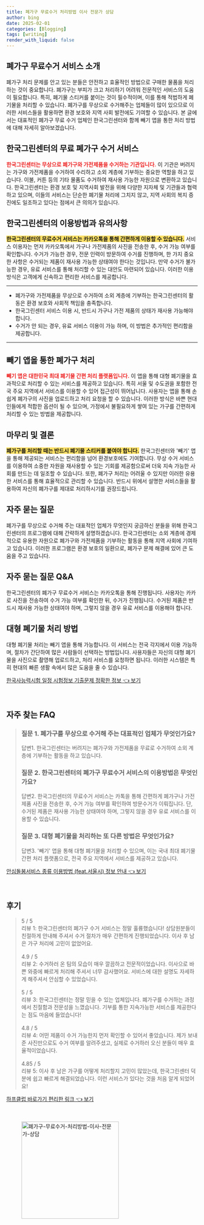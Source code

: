 ```yaml
---
title: 폐가구 무료수거 처리방법 이사 전문가 상담
author: bing
date: 2025-02-01
categories: [Blogging]
tags: [writing]
render_with_liquid: false
---
```



<h2 id='폐가구 무료수거 서비스 소개'>폐가구 무료수거 서비스 소개</h2>

<p>폐가구 처리 문제를 안고 있는 분들은 안전하고 효율적인 방법으로 구매한 물품을 처리하는 것이 중요합니다. 폐가구는 부피가 크고 처리하기 어려워 전문적인 서비스의 도움이 필요합니다. 특히, 폐기물 스티커를 붙이는 것이 필수적이며, 이를 통해 적법하게 폐기물을 처리할 수 있습니다. 폐가구를 무상으로 수거해주는 업체들이 많이 있으므로 이러한 서비스들을 활용하면 환경 보호와 지역 사회 발전에도 기여할 수 있습니다. 본 글에서는 대표적인 폐가구 무료 수거 업체인 한국그린센터와 함께 빼기 앱을 통한 처리 방법에 대해 자세히 알아보겠습니다.</p>

<h2 id='한국그린센터의 무료 폐가구 수거 서비스'>한국그린센터의 무료 폐가구 수거 서비스</h2>

<p><b><span style="color: #ee2323;">한국그린센터는 무상으로 폐가구와 가전제품을 수거하는 기관입니다.</span></b> 이 기관은 버려지는 가구와 가전제품을 수거하여 수리하고 소외 계층에 기부하는 중요한 역할을 하고 있습니다. 이불, 커튼 등의 기타 물품도 수거하여 재사용 가능한 자원으로 변환하고 있습니다. 한국그린센터는 환경 보호 및 지역사회 발전을 위해 다양한 지자체 및 기관들과 협력하고 있으며, 이들의 서비스는 단순한 폐기물 처리에 그치지 않고, 지역 사회의 복지 증진에도 일조하고 있다는 점에서 큰 의의가 있습니다.</p>

<h2 id='한국그린센터의 이용방법과 유의사항'>한국그린센터의 이용방법과 유의사항</h2>

<p><b><span style="background-color: #ffe066;">한국그린센터의 무료수거 서비스는 카카오톡을 통해 간편하게 이용할 수 있습니다.</span></b> 서비스 이용자는 먼저 카카오톡에서 가구나 가전제품의 사진을 전송한 후, 수거 가능 여부를 확인합니다. 수거가 가능한 경우, 전문 인력이 방문하여 수거를 진행하며, 한 가지 중요한 사항은 수거되는 제품이 재사용 가능한 상태여야 한다는 것입니다. 만약 수거가 불가능한 경우, 유료 서비스를 통해 처리할 수 있는 대안도 마련되어 있습니다. 이러한 이용 방식은 고객에게 신속하고 편리한 서비스를 제공합니다.</p>

<hr />

<ul>
    <li>폐가구와 가전제품을 무상으로 수거하여 소외 계층에 기부하는 한국그린센터의 활동은 환경 보호와 사회적 책임을 충족합니다.</li>
    <li>한국그린센터 서비스 이용 시, 반드시 가구나 가전 제품의 상태가 재사용 가능해야 합니다.</li>
    <li>수거가 안 되는 경우, 유료 서비스 이용이 가능 하며, 이 방법은 추가적인 편리함을 제공합니다.</li>
</ul>

<hr />

<h2 id='빼기 앱을 통한 폐가구 처리'>빼기 앱을 통한 폐가구 처리</h2>

<p><b><span style="color: #ee2323;">빼기 앱은 대한민국 최대 폐기물 간편 처리 플랫폼입니다.</span></b> 이 앱을 통해 대형 폐기물을 효과적으로 처리할 수 있는 서비스를 제공하고 있습니다. 특히 서울 및 수도권을 포함한 전국 주요 지역에서 서비스를 이용할 수 있어 접근성이 뛰어납니다. 사용자는 앱을 통해 손쉽게 폐가구의 사진을 업로드하고 처리 요청을 할 수 있습니다. 이러한 방식은 바쁜 현대인들에게 적합한 옵션이 될 수 있으며, 가정에서 불필요하게 쌓여 있는 가구를 간편하게 처리할 수 있는 방법을 제공합니다.</p>

<h2 id='마무리 및 결론'>마무리 및 결론</h2>

<p><b><span style="background-color: #ffe066;">폐가구를 처리할 때는 반드시 폐기물 스티커를 붙여야 합니다.</span></b> 한국그린센터와 '빼기' 앱을 통해 제공되는 서비스는 편리함을 넘어 환경보호에도 기여합니다. 무상 수거 서비스를 이용하여 소중한 자원을 재사용할 수 있는 기회를 제공함으로써 더욱 지속 가능한 사회를 만드는 데 일조할 수 있습니다. 또한, 폐가구 처리는 어려울 수 있지만 이러한 유용한 서비스를 통해 효율적으로 관리할 수 있습니다. 반드시 위에서 설명한 서비스들을 활용하여 자신의 폐가구를 제대로 처리하시기를 권장드립니다.</p>

<h2 id='자주 묻는 질문'>자주 묻는 질문</h2>

<p>폐가구를 무상으로 수거해 주는 대표적인 업체가 무엇인지 궁금하신 분들을 위해 한국그린센터의 프로그램에 대해 간략하게 설명하겠습니다. 한국그린센터는 소외 계층에 경제적으로 유용한 자원으로 폐가구와 가전제품을 기부하는 활동을 통해 지역 사회에 기여하고 있습니다. 이러한 프로그램은 환경 보호의 일환으로, 폐가구 문제 해결에 있어 큰 도움을 주고 있습니다.</p>

<h2 id='자주 묻는 질문 Q&A'>자주 묻는 질문 Q&A</h2>

<p>한국그린센터의 폐가구 무료수거 서비스는 카카오톡을 통해 진행됩니다. 사용자는 카카로 사진을 전송하여 수거 가능 여부를 확인한 뒤, 수거가 진행됩니다. 수거된 제품은 반드시 재사용 가능한 상태여야 하며, 그렇지 않을 경우 유료 서비스를 이용해야 합니다.</p>

<h2 id='대형 폐기물 처리 방법'>대형 폐기물 처리 방법</h2>

<p>대형 폐기물 처리는 빼기 앱을 통해 가능합니다. 이 서비스는 전국 각지에서 이용 가능하며, 절차가 간단하여 많은 사람들이 선택하는 방법입니다. 사용자들은 자신의 대형 폐기물을 사진으로 촬영해 업로드하고, 처리 서비스를 요청하면 됩니다. 이러한 시스템은 특히 현대의 빠른 생활 속에서 많은 도움을 줄 수 있습니다.</p>


<p><a class="click-button" title="한국사능력시험 일정 시험정보 기출문제 정확한 정보" href="https://greenforu.github.io/posts/%ED%95%9C%EA%B5%AD%EC%82%AC%EB%8A%A5%EB%A0%A5%EC%8B%9C%ED%97%98-%EC%9D%BC%EC%A0%95-%EC%8B%9C%ED%97%98%EC%A0%95%EB%B3%B4-%EA%B8%B0%EC%B6%9C%EB%AC%B8%EC%A0%9C-%EC%A0%95%ED%99%95%ED%95%9C-%EC%A0%95%EB%B3%B4/" rel="dofollow">한국사능력시험 일정 시험정보 기출문제 정확한 정보 👈 보기</a></p><br>
<h2 id='자주_찾는_FAQ'>자주 찾는 FAQ</h2>
<div itemscope="" itemtype="https://schema.org/FAQPage"> 
<blockquote> 
<div itemscope="" itemprop="mainEntity" itemtype="https://schema.org/Question"> 
<h3 itemprop="name">질문 1. 폐가구를 무상으로 수거해 주는 대표적인 업체가 무엇인가요?</h3> 
<div itemscope="" itemprop="acceptedAnswer" itemtype="https://schema.org/Answer"> 
<span itemprop="text"> 
<p>답변1. 한국그린센터는 버려지는 폐가구와 가전제품을 무료로 수거하여 소외 계층에 기부하는 활동을 하고 있습니다.</p> 
</span> 
</div> 
</div> 

<div itemscope="" itemprop="mainEntity" itemtype="https://schema.org/Question"> 
<h3 itemprop="name">질문 2. 한국그린센터의 폐가구 무료수거 서비스의 이용방법은 무엇인가요?</h3> 
<div itemscope="" itemprop="acceptedAnswer" itemtype="https://schema.org/Answer"> 
<span itemprop="text"> 
<p>답변2. 한국그린센터의 무료수거 서비스는 카톡을 통해 간편하게 폐가구나 가전 제품 사진을 전송한 후, 수거 가능 여부를 확인하여 방문수거가 이뤄집니다. 단, 수거된 제품은 재사용 가능한 상태여야 하며, 그렇지 않을 경우 유료 서비스를 이용할 수 있습니다.</p> 
</span> 
</div> 
</div> 

<div itemscope="" itemprop="mainEntity" itemtype="https://schema.org/Question"> 
<h3 itemprop="name">질문 3. 대형 폐기물을 처리하는 또 다른 방법은 무엇인가요?</h3> 
<div itemscope="" itemprop="acceptedAnswer" itemtype="https://schema.org/Answer"> 
<span itemprop="text"> 
<p>답변3. '빼기' 앱을 통해 대형 폐기물을 처리할 수 있으며, 이는 국내 최대 폐기물 간편 처리 플랫폼으로, 전국 주요 지역에서 서비스를 제공하고 있습니다.</p> 
</span> 
</div> 
</div> 
</blockquote> 
</div>
<p><a class="click-button" title="안심돌봄서비스 종류 이용방법 (feat.서울시) 정보 안내" href="https://greenforu.github.io/posts/%EC%95%88%EC%8B%AC%EB%8F%8C%EB%B4%84%EC%84%9C%EB%B9%84%EC%8A%A4-%EC%A2%85%EB%A5%98-%EC%9D%B4%EC%9A%A9%EB%B0%A9%EB%B2%95-(feat.%EC%84%9C%EC%9A%B8%EC%8B%9C)-%EC%A0%95%EB%B3%B4-%EC%95%88%EB%82%B4/" rel="dofollow">안심돌봄서비스 종류 이용방법 (feat.서울시) 정보 안내 👈 보기</a></p><br>
<h2 id='후기'>후기</h2>
<div itemscope itemtype="https://schema.org/Product">
  <blockquote>
  <div itemprop="review" itemscope itemtype="https://schema.org/Review">
      <div itemprop="reviewRating" itemscope itemtype="https://schema.org/Rating"> <span itemprop="ratingValue">5</span> / <span itemprop="bestRating">5</span> </div>
      <span itemprop="reviewBody">리뷰 1: 한국그린센터의 폐가구 수거 서비스는 정말 훌륭했습니다! 상담원분들이 친절하게 안내해 주셔서 수거 절차가 매우 간편하게 진행되었습니다. 이사 후 남은 가구 처리에 고민이 없었어요.</span>
  </div>
  <br>
  <div itemprop="review" itemscope itemtype="https://schema.org/Review">
      <div itemprop="reviewRating" itemscope itemtype="https://schema.org/Rating"> <span itemprop="ratingValue">4.9</span> / <span itemprop="bestRating">5</span> </div>
      <span itemprop="reviewBody">리뷰 2: 수거하러 온 팀의 모습이 매우 깔끔하고 전문적이었습니다. 이사으로 바쁜 와중에 빠르게 처리해 주셔서 너무 감사했어요. 서비스에 대한 설명도 자세하게 해주셔서 안심할 수 있었습니다.</span>
  </div>
  <br>
  <div itemprop="review" itemscope itemtype="https://schema.org/Review">
      <div itemprop="reviewRating" itemscope itemtype="https://schema.org/Rating"> <span itemprop="ratingValue">5</span> / <span itemprop="bestRating">5</span> </div>
      <span itemprop="reviewBody">리뷰 3: 한국그린센터는 정말 믿을 수 있는 업체입니다. 폐가구를 수거하는 과정에서 친절함과 전문성을 느꼈습니다. 기부를 통한 지속가능한 서비스를 제공한다는 점도 마음에 들었습니다!</span>
  </div>
  <br>
  <div itemprop="review" itemscope itemtype="https://schema.org/Review">
      <div itemprop="reviewRating" itemscope itemtype="https://schema.org/Rating"> <span itemprop="ratingValue">4.8</span> / <span itemprop="bestRating">5</span> </div>
      <span itemprop="reviewBody">리뷰 4: 어떤 제품이 수거 가능한지 먼저 확인할 수 있어서 좋았습니다. 제가 보내준 사진만으로도 수거 여부를 알려주셨고, 실제로 수거하러 오신 분들이 매우 효율적이었습니다.</span>
  </div>
  <br>
  <div itemprop="review" itemscope itemtype="https://schema.org/Review">
      <div itemprop="reviewRating" itemscope itemtype="https://schema.org/Rating"> <span itemprop="ratingValue">4.85</span> / <span itemprop="bestRating">5</span> </div>
      <span itemprop="reviewBody">리뷰 5: 이사 후 남은 가구를 어떻게 처리할지 고민이 많았는데, 한국그린센터 덕분에 쉽고 빠르게 해결되었습니다. 이런 서비스가 있다는 것을 처음 알게 되었어요!</span>
  </div>
  </blockquote>
</div>
<p><a class="click-button" title="하프클럽 바로가기 편리한 링크" href="https://greenforu.github.io/posts/%ED%95%98%ED%94%84%ED%81%B4%EB%9F%BD-%EB%B0%94%EB%A1%9C%EA%B0%80%EA%B8%B0-%ED%8E%B8%EB%A6%AC%ED%95%9C-%EB%A7%81%ED%81%AC/" rel="dofollow">하프클럽 바로가기 편리한 링크 👈 보기</a></p><br>
<figure class="image"><img src="https://greenforu.github.io/assets/img/thumbnail/폐가구-무료수거-처리방법-이사-전문가-상담.webp" alt="폐가구-무료수거-처리방법-이사-전문가-상담" width="256" height="256"></figure>